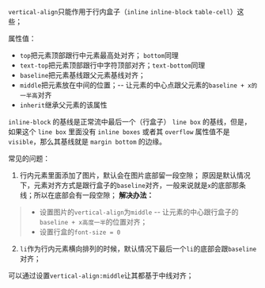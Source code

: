 `vertical-align`只能作用于行内盒子（`inline` `inline-block` `table-cell`）这些；

属性值：

* `top`把元素顶部跟行中元素最高处对齐； `bottom`同理
* `text-top`把元素顶部跟行中字符顶部对齐；`text-bottom`同理
* `baseline`把元素基线跟父元素基线对齐；
* `middle`把元素放在中间的位置；-- 让元素的中心点跟父元素的`baseline + x的一半高`对齐
* `inherit`继承父元素的该属性

`inline-block`  的基线是正常流中最后一个（行盒子） `line box` 的基线，但是，如果这个 `line box` 里面没有 `inline boxes` 或者其 `overflow` 属性值不是 `visible`，那么其基线就是 `margin bottom` 的边缘。

常见的问题：

1. 行内元素里面添加了图片，默认会在图片底部留一段空隙；
   原因是默认情况下，元素对齐方式是跟行盒子的`baseline`对齐，一般来说就是`x`的底部那条线；所以在底部会有一段空隙；
   **解决办法：**

> * 设置图片的`vertical-align`为`middle`  -- 让元素的中心跟行盒子的`baseline + x高度一半`的位置对齐；
> * 设置行盒的`font-size = 0`

2. `li`作为行内元素横向排列的时候，默认情况下最后一个`li`的底部会跟`baseline`对齐；

可以通过设置`vertical-align:middle`让其都基于中线对齐；